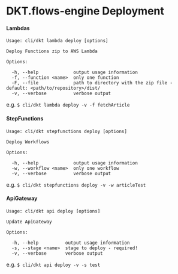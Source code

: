 # DKT.flows-engine Deployment

#### Lambdas

```shell
Usage: cli/dkt lambda deploy [options]

Deploy Functions zip to AWS Lambda

Options:

  -h, --help             output usage information
  -f, --function <name>  only one function
  -F, --file             path to directory with the zip file - default: <path/to/repository>/dist/
  -v, --verbose          verbose output
```

e.g. `$ cli/dkt lambda deploy -v -f fetchArticle`

#### StepFunctions

```shell
Usage: cli/dkt stepfunctions deploy [options]

Deploy Workflows

Options:

  -h, --help             output usage information
  -w, --workflow <name>  only one workflow
  -v, --verbose          verbose output
```

e.g. `$ cli/dkt stepfunctions deploy -v -w articleTest`


#### ApiGateway

```shell
Usage: cli/dkt api deploy [options]

Update ApiGateway

Options:

  -h, --help          output usage information
  -s, --stage <name>  stage to deploy - required!
  -v, --verbose       verbose output
```

e.g. `$ cli/dkt api deploy -v -s test`
